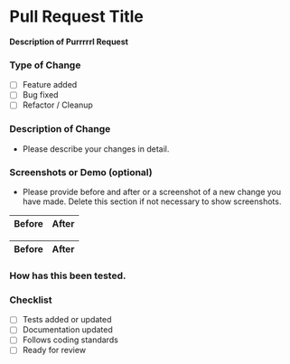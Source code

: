 # Pull Request Title

**Description of Purrrrrl Request**

### Type of Change

- [ ] Feature added
- [ ] Bug fixed
- [ ] Refactor / Cleanup

### Description of Change

- Please describe your changes in detail.

### Screenshots or Demo (optional)

- Please provide before and after or a screenshot of a new change you have made.
  Delete this section if not necessary to show screenshots.

| Before | After |
| ------ | ----- |

| Before | After |
| ------ | ----- |

### How has this been tested.

### Checklist

- [ ] Tests added or updated
- [ ] Documentation updated
- [ ] Follows coding standards
- [ ] Ready for review
